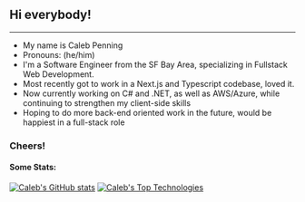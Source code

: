 ## Hi everybody!

---

- My name is Caleb Penning
- Pronouns: (he/him)
- I'm a Software Engineer from the SF Bay Area, specializing in Fullstack Web Development.
- Most recently got to work in a Next.js and Typescript codebase, loved it.
- Now currently working on C# and .NET, as well as AWS/Azure, while continuing to strengthen my client-side skills
- Hoping to do more back-end oriented work in the future, would be happiest in a full-stack role

### Cheers!

#### Some Stats:

[![Caleb's GitHub stats](https://github-readme-stats.vercel.app/api?username=CalebPenning&count_private=true&show_icons=true&theme=dracula&hide=issues)](https://github.com/anuraghazra/github-readme-stats)
[![Caleb's Top Technologies](https://github-readme-stats.vercel.app/api/top-langs/?username=CalebPenning&langs_count=12)](https://github.com/anuraghazra/github-readme-stats)



<!--
**CalebPenning/CalebPenning** is a ✨ _special_ ✨ repository because its `README.md` (this file) appears on your GitHub profile.

Here are some ideas to get you started:

- 🔭 I’m currently working on ...
- 🌱 I’m currently learning ...
- 👯 I’m looking to collaborate on ...
- 🤔 I’m looking for help with ...
- 💬 Ask me about ...
- 📫 How to reach me: ...
- 😄 Pronouns: ...
- ⚡ Fun fact: ...
-->
